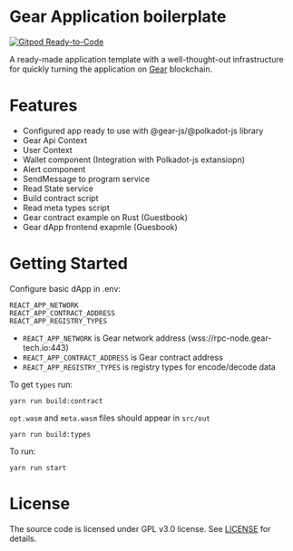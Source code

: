 # Gear Application boilerplate

[![Gitpod Ready-to-Code](https://img.shields.io/badge/Gitpod-Ready--to--Code-blue?logo=gitpod)](https://gitpod.io/#https://github.com/gear-tech/create-gear-app)

A ready-made application template with a well-thought-out infrastructure for quickly turning the application on [Gear](https://www.gear-tech.io/) blockchain.

# Features

- Configured app ready to use with @gear-js/@polkadot-js library
- Gear Api Context
- User Context
- Wallet component (Integration with Polkadot-js extansiopn)
- Alert component
- SendMessage to program service
- Read State service
- Build contract script
- Read meta types script
- Gear contract example on Rust (Guestbook)
- Gear dApp frontend exapmle (Guesbook)

# Getting Started

Configure basic dApp in .env:

```shell
REACT_APP_NETWORK
REACT_APP_CONTRACT_ADDRESS
REACT_APP_REGISTRY_TYPES
```

- `REACT_APP_NETWORK` is Gear network address (wss://rpc-node.gear-tech.io:443)
- `REACT_APP_CONTRACT_ADDRESS` is Gear contract address
- `REACT_APP_REGISTRY_TYPES` is registry types for encode/decode data

To get `types` run:

```shell
yarn run build:contract
```

`opt.wasm` and `meta.wasm` files should appear in `src/out`

```shell
yarn run build:types
```

To run:

```shell
yarn run start
```

# License

The source code is licensed under GPL v3.0 license.
See [LICENSE](LICENSE) for details.

